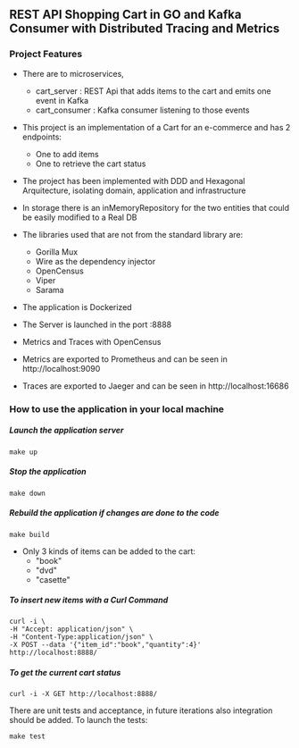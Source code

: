 REST API Shopping Cart in GO and Kafka Consumer with Distributed Tracing and Metrics
---

### Project Features
* There are to microservices, 
  - cart_server : REST Api that adds items to the cart and emits one event in Kafka
  - cart_consumer : Kafka consumer listening to those events
  
* This project is an implementation of a Cart for an e-commerce and has 2 endpoints:
    - One to add items
    - One to retrieve the cart status
* The project has been implemented with DDD and Hexagonal Arquitecture, isolating domain, application and infrastructure
* In storage there is an inMemoryRepository for the two entities that could be easily modified to a Real DB
* The libraries used that are not from the standard library are:
    - Gorilla Mux
    - Wire as the dependency injector
    - OpenCensus
    - Viper
    - Sarama
* The application is Dockerized

* The Server is launched in the port :8888
* Metrics and Traces with OpenCensus
* Metrics are exported to Prometheus and can be seen in http://localhost:9090
* Traces are exported to Jaeger and can be seen in http://localhost:16686


### How to use the application in your local machine
##### Launch the application server
```
make up
```
##### Stop the application
```
make down
```

##### Rebuild the application if changes are done to the code
```
make build
```

* Only 3 kinds of items can be added to the cart:
    - "book"
    - "dvd"
    - "casette"


##### To insert new items with a Curl Command 
```
curl -i \
-H "Accept: application/json" \
-H "Content-Type:application/json" \
-X POST --data '{"item_id":"book","quantity":4}' http://localhost:8888/
```

##### To get the current cart status
```
curl -i -X GET http://localhost:8888/
```

There are unit tests and acceptance, in future iterations also integration should be added.
To launch the tests:
```
make test
```